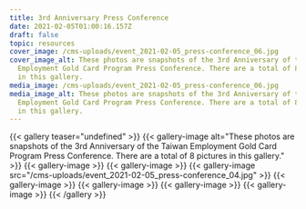 ```yaml
---
title: 3rd Anniversary Press Conference
date: 2021-02-05T01:00:16.157Z
draft: false
topic: resources
cover_image: /cms-uploads/event_2021-02-05_press-conference_06.jpg
cover_image_alt: These photos are snapshots of the 3rd Anniversary of the Taiwan
  Employment Gold Card Program Press Conference. There are a total of 8 pictures
  in this gallery.
media_image: /cms-uploads/event_2021-02-05_press-conference_06.jpg
media_image_alt: These photos are snapshots of the 3rd Anniversary of the Taiwan
  Employment Gold Card Program Press Conference. There are a total of 8 pictures
  in this gallery.
---
```

{{< gallery teaser="undefined" >}}
{{< gallery-image alt="These photos are snapshots of the 3rd Anniversary of the Taiwan Employment Gold Card Program Press Conference. There are a total of 8 pictures in this gallery." >}}
{{< gallery-image  >}}
{{< gallery-image  >}}
{{< gallery-image src="/cms-uploads/event_2021-02-05_press-conference_04.jpg" >}}
{{< gallery-image  >}}
{{< gallery-image  >}}
{{< gallery-image  >}}
{{< gallery-image  >}}
{{< /gallery >}}